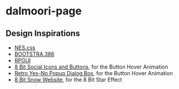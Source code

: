 # dalmoori-page

## Design Inspirations

- [NES.css](https://nostalgic-css.github.io/NES.css/)
- [BOOTSTRA.386](https://kristopolous.github.io/BOOTSTRA.386/components.html#progress)
- [RPGUI](https://ronenness.github.io/RPGUI/)
- [8 Bit Social Icons and Buttons](https://codemyui.com/8-bit-social-icons-and-buttons/),
  for the Button Hover Animation
- [Retro Yes-No Popup Dialog Box](https://codemyui.com/retro-yes-no-popup-dialog-box/),
  for the Button Hover Animation
- [8 Bit Snow Website](https://codemyui.com/add-8-bit-snow-website/),
  for the 8 Bit Star Effect